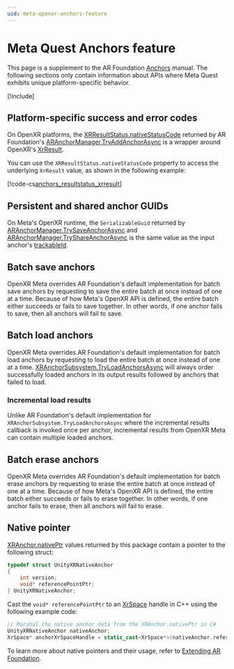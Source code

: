 ```yaml
---
uid: meta-openxr-anchors-feature
---
```

# Meta Quest Anchors feature

This page is a supplement to the AR Foundation [Anchors](xref:arfoundation-anchors) manual. The following sections only contain information about APIs where Meta Quest exhibits unique platform-specific behavior.

[!include[](../../snippets/arf-docs-tip.md)]

## Platform-specific success and error codes

On OpenXR platforms, the [XRResultStatus.nativeStatusCode](xref:UnityEngine.XR.ARSubsystems.XRResultStatus.nativeStatusCode) returned by AR Foundation's [ARAnchorManager.TryAddAnchorAsync](xref:UnityEngine.XR.ARFoundation.ARAnchorManager.TryAddAnchorAsync(UnityEngine.Pose)) is a wrapper around OpenXR's [XrResult](xref:UnityEngine.XR.OpenXR.NativeTypes.XrResult).

You can use the `XRResultStatus.nativeStatusCode` property to access the underlying `XrResult` value, as shown in the following example:

[!code-cs[anchors_resultstatus_xrresult](../../../Tests/Runtime/CodeSamples/Anchors/AnchorsSamples.cs#anchors_resultstatus_xrresult)]

## Persistent and shared anchor GUIDs

On Meta's OpenXR runtime, the `SerializableGuid` returned by [ARAnchorManager.TrySaveAnchorAsync](xref:UnityEngine.XR.ARFoundation.ARAnchorManager.TrySaveAnchorAsync) and [ARAnchorManager.TryShareAnchorAsync](xref:UnityEngine.XR.ARFoundation.ARAnchorManager.TryShareAnchorAsync(UnityEngine.XR.ARSubsystems.TrackableId,CancellationToken)) is the same value as the input anchor's [trackableId](xref:UnityEngine.XR.ARSubsystems.ITrackable.trackableId).

## Batch save anchors

OpenXR Meta overrides AR Foundation's default implementation for batch save anchors by requesting to save the entire batch at once instead of one at a time. Because of how Meta's OpenXR API is defined, the entire batch either succeeds or fails to save together. In other words, if one anchor fails to save, then all anchors will fail to save.

## Batch load anchors

OpenXR Meta overrides AR Foundation's default implementation for batch load anchors by requesting to load the entire batch at once instead of one at a time. [XRAnchorSubsystem.TryLoadAnchorsAsync](xref:UnityEngine.XR.ARSubsystems.XRAnchorSubsystem.TryLoadAnchorsAsync(Unity.Collections.NativeArray{UnityEngine.XR.ARSubsystems.SerializableGuid},Unity.Collections.Allocator,Action{Unity.Collections.NativeArray{UnityEngine.XR.ARSubsystems.LoadAnchorResult}},CancellationToken)) will always order successfully loaded anchors in its output results followed by anchors that failed to load.

### Incremental load results

Unlike AR Foundation's default implementation for `XRAnchorSubsystem.TryLoadAnchorsAsync` where the incremental results callback is invoked once per anchor, incremental results from OpenXR Meta can contain multiple loaded anchors.

## Batch erase anchors

OpenXR Meta overrides AR Foundation's default implementation for batch erase anchors by requesting to erase the entire batch at once instead of one at a time. Because of how Meta's OpenXR API is defined, the entire batch either succeeds or fails to erase together. In other words, if one anchor fails to erase, then all anchors will fail to erase.

## Native pointer

[XRAnchor.nativePtr](xref:UnityEngine.XR.ARSubsystems.XRAnchor.nativePtr) values returned by this package contain a pointer to the following struct:

```c
typedef struct UnityXRNativeAnchor
{
    int version;
    void* referencePointPtr;
} UnityXRNativeAnchor;
```

Cast the `void* referencePointPtr` to an [XrSpace](https://registry.khronos.org/OpenXR/specs/1.0/html/xrspec.html#spaces) handle in C++ using the following example code:

```cpp
// Marshal the native anchor data from the XRAnchor.nativePtr in C#
UnityXRNativeAnchor nativeAnchor;
XrSpace* anchorXrSpaceHandle = static_cast<XrSpace*>(nativeAnchor.referencePointPtr);
```

To learn more about native pointers and their usage, refer to [Extending AR Foundation](https://docs.unity3d.com/Packages/com.unity.xr.arfoundation@6.0/manual/architecture/extensions.html).
